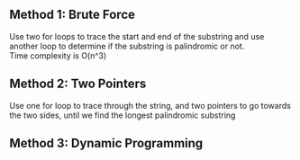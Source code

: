 ## Method 1: Brute Force
Use two for loops to trace the start and end of the substring and use another loop to determine if the substring is palindromic or not. <br />
Time complexity is O(n^3)

## Method 2: Two Pointers
Use one for loop to trace through the string, and two pointers to go towards the two sides, until we find the longest palindromic substring

## Method 3: Dynamic Programming
